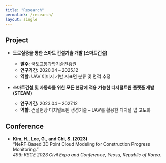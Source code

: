 ```yaml
---
title: "Research"
permalink: /research/
layout: single
---
```


## Project

- **도로실증을 통한 스마트 건설기술 개발 (스마트건설)**
  - **발주:** 국토교통과학기술진흥원
  - **연구기간:** 2020.04 – 2025.12
  - **역할:** UAV 이미지 기반 지표면 분류 및 면적 추정

- **스마트건설 및 자동화를 위한 모든 현장에 적용 가능한 디지털트윈 플랫폼 개발 (STEAM)**
  - **연구기간:** 2023.04 – 2027.12
  - **역할:** 건설현장 디지털트윈 생성기술 – UAV를 활용한 디지털 맵 고도화

## Conference

- **Kim, H., Lee, G., and Chi, S. (2023)**  
  “NeRF-Based 3D Point Cloud Modeling for Construction Progress Monitoring.”  
  *49th KSCE 2023 Civil Expo and Conference, Yeosu, Republic of Korea.*

